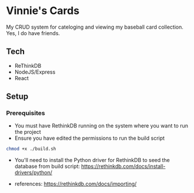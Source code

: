 # Vinnie's Cards

My CRUD system for cateloging and viewing my baseball card collection. Yes, I do have friends.

## Tech

- ReThinkDB
- NodeJS/Express
- React

## Setup

### Prerequisites

- You must have RethinkDB running on the system where you want to run the project
- Ensure you have edited the permissions to run the build script

```sh
chmod +x ./build.sh
```

- You'll need to install the Python driver for RethinkDB to seed the database from build script: https://rethinkdb.com/docs/install-drivers/python/

- references: https://rethinkdb.com/docs/importing/
